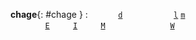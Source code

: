**chage**{: #chage }
:   <code>&nbsp;</code>   <code>&nbsp;</code> <code>&nbsp;</code> <code>&nbsp;</code> [`d`][chage -&#100;] <code>&nbsp;</code> <code>&nbsp;</code> <code>&nbsp;</code> <code>&nbsp;</code> <code>&nbsp;</code> <code>&nbsp;</code> <code>&nbsp;</code> [`l`][chage -&#108;] [`m`][chage -&#109;] <code>&nbsp;</code> <code>&nbsp;</code> <code>&nbsp;</code> <code>&nbsp;</code> <code>&nbsp;</code> <code>&nbsp;</code> <code>&nbsp;</code> <code>&nbsp;</code> <code>&nbsp;</code> <code>&nbsp;</code> <code>&nbsp;</code> <code>&nbsp;</code> <code>&nbsp;</code>  <br><code>&nbsp;</code>&nbsp;<code>&nbsp;</code> <code>&nbsp;</code> <code>&nbsp;</code> <code>&nbsp;</code> [`E`][chage -&#69;] <code>&nbsp;</code> <code>&nbsp;</code> <code>&nbsp;</code> [`I`][chage -&#73;] <code>&nbsp;</code> <code>&nbsp;</code> <code>&nbsp;</code> [`M`][chage -&#77;] <code>&nbsp;</code> <code>&nbsp;</code> <code>&nbsp;</code> <code>&nbsp;</code> <code>&nbsp;</code> <code>&nbsp;</code> <code>&nbsp;</code> <code>&nbsp;</code> <code>&nbsp;</code> [`W`][chage -&#87;] <code>&nbsp;</code> <code>&nbsp;</code> <code>&nbsp;</code> 

[chage -&#100;]: #chage "&#10;$ chage -&#100;&#10;&#10;Change the Last Change field of the /etc/shadow file for the user&#10;"
[chage -&#69;]:  #chage "&#10;$ chage -&#69;&#10;&#10;Set the Expiration Date field of the /etc/shadow file for the user&#10;"
[chage -&#109;]: #chage "&#10;$ chage -&#109;&#10;&#10;Change the Min field of the /etc/shadow file for the user&#10;"
[chage -&#77;]:  #chage "&#10;$ chage -&#77;&#10;&#10;Change the Max field of the /etc/shadow file for the user&#10;"
[chage -&#87;]:  #chage "&#10;$ chage -&#87;&#10;&#10;Change the Warn field of the /etc/shadow file for the user&#10;"
[chage -&#73;]:  #chage "&#10;$ chage -I&#10;&#10;Set days of inactivity after a password has expired before account is locked&#10;"
[chage -&#108;]: #chage "&#10;$ chage -l&#10;&#10;Show password aging information for an account&#10;"

